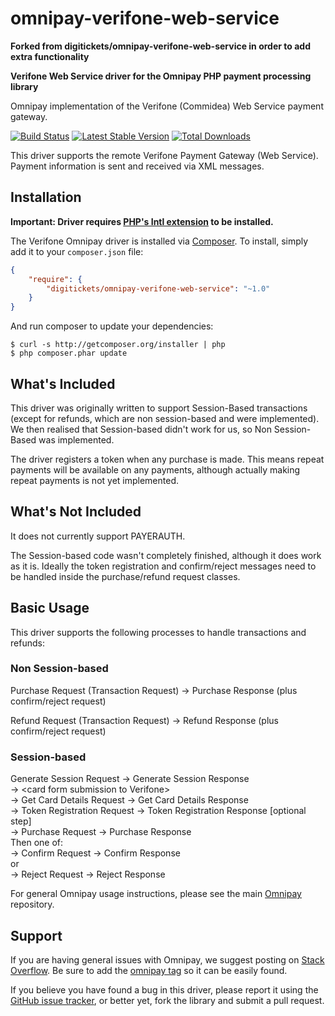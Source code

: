 # omnipay-verifone-web-service
**Forked from digitickets/omnipay-verifone-web-service in order to add extra functionality**

**Verifone Web Service driver for the Omnipay PHP payment processing library**

Omnipay implementation of the Verifone (Commidea) Web Service payment gateway.

[![Build Status](https://travis-ci.org/digitickets/omnipay-verifone-web-service.png?branch=master)](https://travis-ci.org/digitickets/omnipay-verifone-web-service)
[![Latest Stable Version](https://poser.pugx.org/digitickets/omnipay-verifone-web-service/version.png)](https://packagist.org/packages/omnipay/verifone)
[![Total Downloads](https://poser.pugx.org/digitickets/omnipay-verifone-web-service/d/total.png)](https://packagist.org/packages/digitickets/omnipay-verifone-web-service)

This driver supports the remote Verifone Payment Gateway (Web Service). Payment information is sent and received via XML messages.

## Installation

**Important: Driver requires [PHP's Intl extension](http://php.net/manual/en/book.intl.php) to be installed.**

The Verifone Omnipay driver is installed via [Composer](http://getcomposer.org/). To install, simply add it
to your `composer.json` file:

```json
{
    "require": {
        "digitickets/omnipay-verifone-web-service": "~1.0"
    }
}
```

And run composer to update your dependencies:

    $ curl -s http://getcomposer.org/installer | php
    $ php composer.phar update

## What's Included

This driver was originally written to support Session-Based transactions (except for refunds, which are non session-based and were implemented). We then realised that Session-based didn't work for us, so Non Session-Based was implemented.

The driver registers a token when any purchase is made. This means repeat payments will be available on any payments, although actually making repeat payments is not yet implemented.

## What's Not Included

It does not currently support PAYERAUTH.

The Session-based code wasn't completely finished, although it does work as it is. Ideally the token registration and confirm/reject messages need to be handled inside the purchase/refund request classes.

## Basic Usage

This driver supports the following processes to handle transactions and refunds:

### Non Session-based

Purchase Request (Transaction Request) -> Purchase Response (plus confirm/reject request)

Refund Request (Transaction Request) -> Refund Response (plus confirm/reject request)

### Session-based

Generate Session Request -> Generate Session Response\
-> \<card form submission to Verifone>\
-> Get Card Details Request -> Get Card Details Response\
-> Token Registration Request -> Token Registration Response [optional step]\
-> Purchase Request -> Purchase Response\
Then one of:\
-> Confirm Request -> Confirm Response\
or\
-> Reject Request -> Reject Response

For general Omnipay usage instructions, please see the main [Omnipay](https://github.com/omnipay/omnipay)
repository.

## Support

If you are having general issues with Omnipay, we suggest posting on
[Stack Overflow](http://stackoverflow.com/). Be sure to add the
[omnipay tag](http://stackoverflow.com/questions/tagged/omnipay) so it can be easily found.

If you believe you have found a bug in this driver, please report it using the [GitHub issue tracker](https://github.com/digitickets/omnipay-verifone-web-service/issues),
or better yet, fork the library and submit a pull request.
